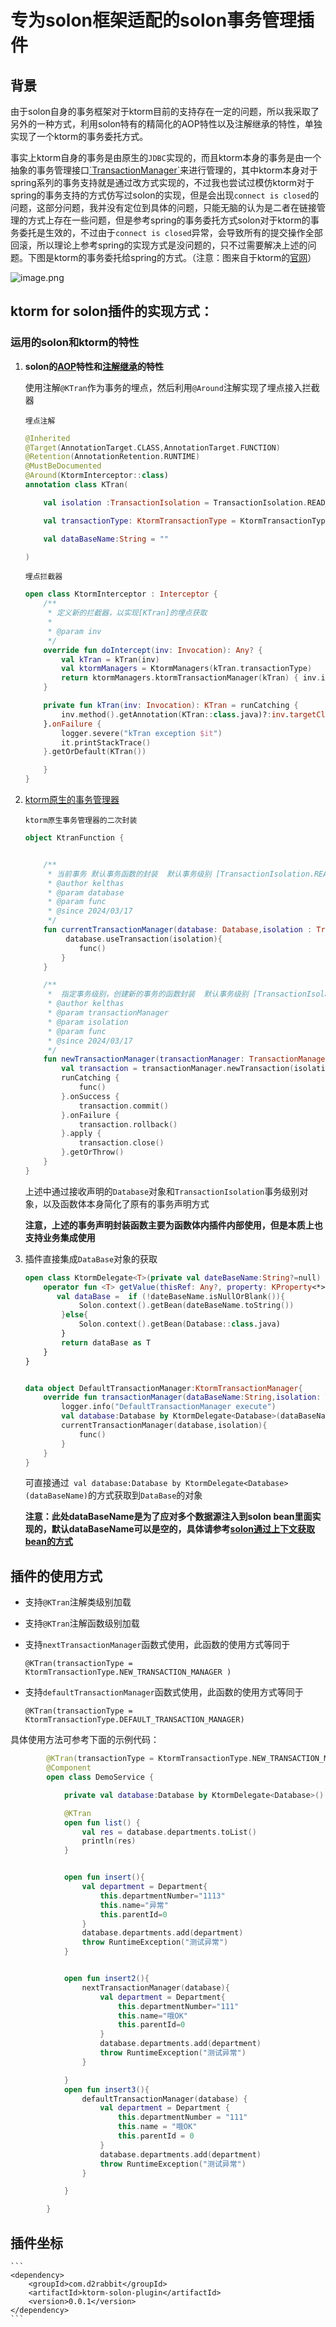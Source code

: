 # &#x20;专为solon框架适配的solon事务管理插件

## 背景

由于solon自身的事务框架对于ktorm目前的支持存在一定的问题，所以我采取了另外的一种方式，利用solon特有的精简化的AOP特性以及注解继承的特性，单独实现了一个ktorm的事务委托方式。

事实上ktorm自身的事务是由原生的`JDBC`实现的，而且ktorm本身的事务是由一个抽象的事务管理接口[\`TransactionManager\`](https://github.com/kotlin-orm/ktorm/blob/master/ktorm-core/src/main/kotlin/org/ktorm/database/TransactionManager.kt)来进行管理的，其中ktorm本身对于spring系列的事务支持就是通过改方式实现的，不过我也尝试过模仿ktorm对于spring的事务支持的方式仿写过solon的实现，但是会出现`connect is closed`的问题，这部分问题，我并没有定位到具体的问题，只能无脑的认为是二者在链接管理的方式上存在一些问题，但是参考spring的事务委托方式solon对于ktorm的事务委托是生效的，不过由于`connect is closed`异常，会导致所有的提交操作全部回滚，所以理论上参考spring的实现方式是没问题的，只不过需要解决上述的问题。下图是ktorm的事务委托给spring的方式。（注意：图来自于ktorm的[官网](https://www.ktorm.org/zh-cn/spring-support.html#%E4%BA%8B%E5%8A%A1%E4%BB%A3%E7%90%86)）

![image.png](http://cloud.d2rabbit.com/%E5%BE%AE%E4%BF%A1%E5%9B%BE%E7%89%87_20240406145840.png)

## &#x20;ktorm for solon插件的实现方式：

### 运用的solon和ktorm的特性

1.  **solon的[AOP](https://solon.noear.org/article/35)特性和[注解继承](https://solon.noear.org/article/619)的特性**

    使用注解`@KTran`作为事务的埋点，然后利用`@Around`注解实现了埋点接入拦截器

    `埋点注解`

    ```kotlin
    @Inherited
    @Target(AnnotationTarget.CLASS,AnnotationTarget.FUNCTION)
    @Retention(AnnotationRetention.RUNTIME)
    @MustBeDocumented
    @Around(KtormInterceptor::class)
    annotation class KTran(

        val isolation :TransactionIsolation = TransactionIsolation.READ_COMMITTED,

        val transactionType: KtormTransactionType = KtormTransactionType.DEFAULT_TRANSACTION_MANAGER,

        val dataBaseName:String = ""

    )
    ```

    `埋点拦截器`

    ```kotlin
    open class KtormInterceptor : Interceptor {
        /**
         * 定义新的拦截器，以实现[KTran]的埋点获取
         *
         * @param inv
         */
        override fun doIntercept(inv: Invocation): Any? {
            val kTran = kTran(inv)
            val ktormManagers = KtormManagers(kTran.transactionType)
            return ktormManagers.ktormTransactionManager(kTran) { inv.invoke() }
        }

        private fun kTran(inv: Invocation): KTran = runCatching {
            inv.method().getAnnotation(KTran::class.java)?:inv.targetClz.getAnnotation(KTran::class.java)
        }.onFailure {
            logger.severe("kTran exception $it")
            it.printStackTrace()
        }.getOrDefault(KTran())

        }
    }
    ```

2.  [ktorm原生的事务管理器](https://www.ktorm.org/zh-cn/transaction-management.html)

    `ktorm原生事务管理器的二次封装`

    ```kotlin
    object KtranFunction {


        /**
         * 当前事务 默认事务函数的封装  默认事务级别 [TransactionIsolation.READ_COMMITTED]
         * @author kelthas
         * @param database
         * @param func
         * @since 2024/03/17
         */
        fun currentTransactionManager(database: Database,isolation : TransactionIsolation? =null ,func:()->Unit){
             database.useTransaction(isolation){
                func()
            }
        }

        /**
         *  指定事务级别，创建新的事务的函数封装  默认事务级别 [TransactionIsolation.READ_COMMITTED]
         * @author kelthas
         * @param transactionManager
         * @param isolation
         * @param func
         * @since 2024/03/17
         */
        fun newTransactionManager(transactionManager: TransactionManager, isolation : TransactionIsolation? = TransactionIsolation.READ_COMMITTED, func:()->Unit)  {
            val transaction = transactionManager.newTransaction(isolation)
            runCatching {
                func()
            }.onSuccess {
                transaction.commit()
            }.onFailure {
                transaction.rollback()
            }.apply {
                transaction.close()
            }.getOrThrow()
        }
    }
    ```

    上述中通过接收声明的`Database`对象和`TransactionIsolation`事务级别对象，以及函数体本身简化了原有的事务声明方式

    **注意，上述的事务声明封装函数主要为函数体内插件内部使用，但是本质上也支持业务集成使用**

3.  插件直接集成`DataBase`对象的获取

    ```kotlin
    open class KtormDelegate<T>(private val dateBaseName:String?=null) {
        operator fun <T> getValue(thisRef: Any?, property: KProperty<*>): T {
           val dataBase =  if (!dateBaseName.isNullOrBlank()){
                Solon.context().getBean(dateBaseName.toString())
            }else{
                Solon.context().getBean(Database::class.java)
            }
            return dataBase as T
        }
    }


    data object DefaultTransactionManager:KtormTransactionManager{
        override fun transactionManager(dataBaseName:String,isolation: TransactionIsolation?, func: () -> Unit) {
            logger.info("DefaultTransactionManager execute")
            val database:Database by KtormDelegate<Database>(dataBaseName)
            currentTransactionManager(database,isolation){
                func()
            }
        }
    }   
    ```

    可直接通过` val database:Database by KtormDelegate<Database>(dataBaseName)`的方式获取到`DataBase`的对象

    **注意：此处dataBaseName是为了应对多个数据源注入到solon bean里面实现的，默认dataBaseName可以是空的，具体请参考[solon通过上下文获取bean的方式](https://solon.noear.org/article/33)**

## 插件的使用方式

*   支持`@KTran`注解类级别加载
*   支持`@KTran`注解函数级别加载
*   支持`nextTransactionManager`函数式使用，此函数的使用方式等同于

    &#x20; `@KTran(transactionType = KtormTransactionType.NEW_TRANSACTION_MANAGER )`
*   支持`defaultTransactionManager`函数式使用，此函数的使用方式等同于

    `@KTran(transactionType = KtormTransactionType.DEFAULT_TRANSACTION_MANAGER)`

具体使用方法可参考下面的示例代码：

```kotlin
        @KTran(transactionType = KtormTransactionType.NEW_TRANSACTION_MANAGER )
        @Component
        open class DemoService {

            private val database:Database by KtormDelegate<Database>()

            @KTran
            open fun list() {
                val res = database.departments.toList()
                println(res)
            }


            open fun insert(){
                val department = Department{
                    this.departmentNumber="1113"
                    this.name="异常"
                    this.parentId=0
                }
                database.departments.add(department)
                throw RuntimeException("测试异常")
            }


            open fun insert2(){
                nextTransactionManager(database){
                    val department = Department{
                        this.departmentNumber="111"
                        this.name="哦OK"
                        this.parentId=0
                    }
                    database.departments.add(department)
                    throw RuntimeException("测试异常")
                }

            }
            open fun insert3(){
                defaultTransactionManager(database) {
                    val department = Department {
                        this.departmentNumber = "111"
                        this.name = "哦OK"
                        this.parentId = 0
                    }
                    database.departments.add(department)
                    throw RuntimeException("测试异常")
                }

            }

        }

```


## 插件坐标

    ```
    <dependency>
        <groupId>com.d2rabbit</groupId>
        <artifactId>ktorm-solon-plugin</artifactId>
        <version>0.0.1</version>
    </dependency>
    ```